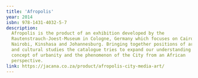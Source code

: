 ```yaml
---
title: 'Afropolis'
year: 2014
isbn: 978-1431-4032-5-7
description:
  Afropolis is the product of an exhibition developed by the
  Rautenstrauch-Joest-Museum in Cologne, Germany which focuses on Cairo, Lagos,
  Nairobi, Kinshasa and Johannesburg. Bringing together positions of artistic
  and cultural studies the catalogue tries to expand our understanding of the
  concept of urbanity and the phenomenon of the City from an African
  perspective.
link: https://jacana.co.za/product/afropolis-city-media-art/
---
```

